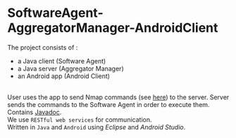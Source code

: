 # SoftwareAgent-AggregatorManager-AndroidClient
The project consists of :
- a Java client (Software Agent)
- a Java server (Aggregator Manager)
- an Android app (Android Client)

<br/>User uses the app to send Nmap commands (see [here](https://nmap.org/)) to the server. Server sends the commands to the Software Agent in order to execute them.<br/>
Contains [Javadoc](https://www.oracle.com/technetwork/articles/java/index-137868.html).<br/>
We use `RESTful web services` for communication.<br/>
Written in `Java` and `Android` using _Eclipse_ and _Android Studio_.
